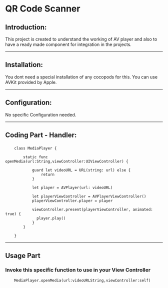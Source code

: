 # QR Code Scanner

## Introduction:

This project is created to understand the working of AV player and also to have a ready made component for integration in the projects.

----------------------------------------------------------------------------------------------------

## Installation:

You dont need a special installation of any cocopods for this. You can use AVKit provided by Apple.


----------------------------------------------------------------------------------------------------

## Configuration:

No specific Configuration needed.

----------------------------------------------------------------------------------------------------

## Coding Part - Handler:


### 

```
    class MediaPlayer {
        
        static func openMedia(url:String,viewController:UIViewController) {
            
            guard let videoURL = URL(string: url) else {
                return
            }
            
            let player = AVPlayer(url: videoURL)
            
            let playerViewController = AVPlayerViewController()
            playerViewController.player = player

            viewController.present(playerViewController, animated: true) {
              player.play()
            }
        }
        
    }
```

----------------------------------------------------------------------------------------------------

## Usage Part

### Invoke this specific function to use in your View Controller

```
    MediaPlayer.openMedia(url:videoURLString,viewController:self)
```

